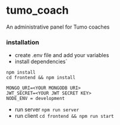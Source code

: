 # tumo_coach

An administrative panel for Tumo coaches

### installation

- create .env file and add your variables
- install dependencies`

```
npm install
cd frontend && npm install
```

```
MONGO_URI=<YOUR MONGODB URI>
JWT_SECRET=<YOUR JWT SECRET KEY>
NODE_ENV = development
```

- run server `npm run server`
- run client `cd frontend && npm run start`
